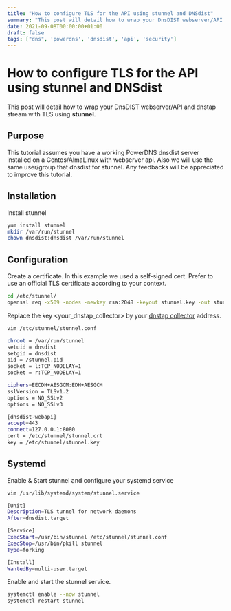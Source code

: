 ```yaml
---
title: "How to configure TLS for the API using stunnel and DNSdist"
summary: "This post will detail how to wrap your DnsDIST webserver/API and dnstap stream with TLS"
date: 2021-09-08T00:00:00+01:00
draft: false
tags: ["dns", 'powerdns', 'dnsdist', 'api', 'security']
---
```


# How to configure TLS for the API using stunnel and DNSdist

This post will detail how to wrap your DnsDIST webserver/API and dnstap stream with TLS using **stunnel**.

## Purpose

This tutorial assumes you have a working PowerDNS dnsdist server installed on a Centos/AlmaLinux with webserver api. Also we will use the same user/group that dnsdist for stunnel. 
Any feedbacks will be appreciated to improve this tutorial.

## Installation

Install stunnel

```bash
yum install stunnel
mkdir /var/run/stunnel
chown dnsdist:dnsdist /var/run/stunnel
```
## Configuration

Create a certificate. In this example we used a self-signed cert. Prefer to use an official TLS certificate according to your context.

```bash
cd /etc/stunnel/
openssl req -x509 -nodes -newkey rsa:2048 -keyout stunnel.key -out stunnel.crt

```

Replace the key <your_dnstap_collector> by your [dnstap collector](https://github.com/dmachard/go-dnscollector) address.

```bash
vim /etc/stunnel/stunnel.conf

chroot = /var/run/stunnel
setuid = dnsdist
setgid = dnsdist
pid = /stunnel.pid
socket = l:TCP_NODELAY=1
socket = r:TCP_NODELAY=1

ciphers=EECDH+AESGCM:EDH+AESGCM
sslVersion = TLSv1.2
options = NO_SSLv2
options = NO_SSLv3

[dnsdist-webapi]
accept=443
connect=127.0.0.1:8080
cert = /etc/stunnel/stunnel.crt
key = /etc/stunnel/stunnel.key
```

## Systemd

Enable & Start stunnel and configure your systemd service

```bash
vim /usr/lib/systemd/system/stunnel.service

[Unit]
Description=TLS tunnel for network daemons
After=dnsdist.target

[Service]
ExecStart=/usr/bin/stunnel /etc/stunnel/stunnel.conf
ExecStop=/usr/bin/pkill stunnel
Type=forking

[Install]
WantedBy=multi-user.target
```

Enable and start the stunnel service.

```bash
systemctl enable --now stunnel
systemctl restart stunnel
```

